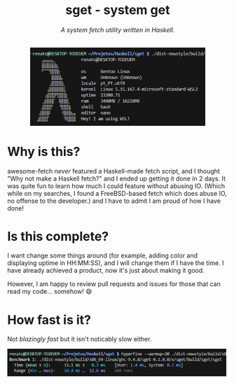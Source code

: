 <div style='text-align: center;'>
    <h1>sget - system get</h1>
    <h6>A system fetch utility written in Haskell.</h6>
    <img src="assets/screenshot.png" width="400px">
</div>

# Why is this?
awesome-fetch *never* featured a Haskell-made fetch script, and I
thought "Why not make a Haskell fetch?" and I ended up getting it
done in 2 days. It was quite fun to learn how much I could feature
without abusing IO. (Which while on my searches, I found a
FreeBSD-based fetch which does abuse IO, no offense to the
developer.) and I have to admit I am proud of how I have done!

# Is this complete?
I want change some things around (for example, adding color and
displaying uptime in HH:MM:SS), and I will change them if I have the
time. I have already achieved a product, now it's just about making
it good.

However, I am happy to review pull requests and issues for those that
can read my code... somehow! 😄

# How fast is it?
Not *blazingly fast* but it isn't noticably slow either.

<img src="assets/hyperfine.png" width="500px">